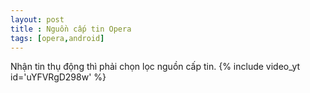 ```yaml
---
layout: post
title : Nguồn cấp tin Opera
tags: [opera,android]
---
```

Nhận tin thụ động thì phải chọn lọc nguồn cấp tin.
{% include video_yt id='uYFVRgD298w' %}
